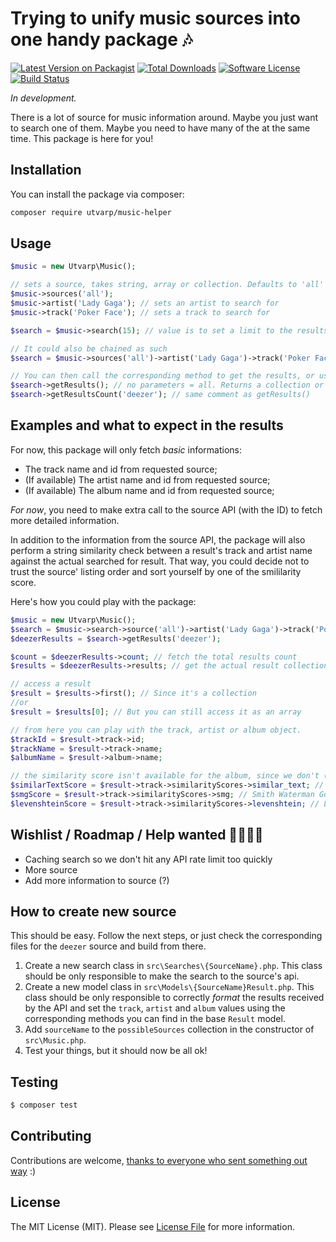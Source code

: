 # Trying to unify music sources into one handy package 🎶

[![Latest Version on Packagist](https://img.shields.io/packagist/v/utvarp/music-helper.svg?style=flat-square)](https://packagist.org/packages/utvarp/music-helper)
[![Total Downloads](https://img.shields.io/packagist/dt/utvarp/music-helper.svg?style=flat-square)](https://packagist.org/packages/utvarp/music-helper)
[![Software License](https://img.shields.io/badge/license-MIT-brightgreen.svg?style=flat-square)](LICENSE.md)
[![Build Status](https://img.shields.io/travis/utvarp/music-helper/master.svg?style=flat-square)](https://travis-ci.org/utvarp/music-helper)

*In development.*

There is a lot of source for music information around. Maybe you just want to search one of them. Maybe you need to have many of the at the same time. This package is here for you!

## Installation

You can install the package via composer:

```bash
composer require utvarp/music-helper
```

## Usage

```php
$music = new Utvarp\Music();

// sets a source, takes string, array or collection. Defaults to 'all' if no parameters.
$music->sources('all');
$music->artist('Lady Gaga'); // sets an artist to search for
$music->track('Poker Face'); // sets a track to search for

$search = $music->search(15); // value is to set a limit to the results. Default is 25.

// It could also be chained as such
$search = $music->sources('all')->artist('Lady Gaga')->track('Poker Face')->search(15);

// You can then call the corresponding method to get the results, or use $search direcly
$search->getResults(); // no parameters = all. Returns a collection or the requested value
$search->getResultsCount('deezer'); // same comment as getResults()
```

## Examples and what to expect in the results

For now, this package will only fetch _basic_ informations:

- The track name and id from requested source; 
- (If available) The artist name and id from requested source;
- (If available) The album name and id from requested source;

_For now_, you need to make extra call to the source API (with the ID) to fetch more detailed information.

In addition to the information from the source API, the package will also perform a string similarity check between a result's track and artist name against the actual searched for result. That way, you could decide not to trust the source' listing order and sort yourself by one of the smililarity score.

Here's how you could play with the package:

```php
$music = new Utvarp\Music();
$search = $music->search->source('all')->artist('Lady Gaga')->track('Poker Face')->search(15);
$deezerResults = $search->getResults('deezer');

$count = $deezerResults->count; // fetch the total results count
$results = $deezerResults->results; // get the actual result collection

// access a result
$result = $results->first(); // Since it's a collection
//or
$result = $results[0]; // But you can still access it as an array

// from here you can play with the track, artist or album object.
$trackId = $result->track->id;
$trackName = $result->track->name;
$albumName = $result->album->name;

// the similarity score isn't available for the album, since we don't (yet?) search by album
$similarTextScore = $result->track->similarityScores->similar_text; // maximum score of 100.0
$smgScore = $result->track->similarityScores->smg; // Smith Waterman Gotoh score, maximum of 1.0
$levenshteinScore = $result->track->similarityScores->levenshtein; // Levenshtein score, maximum of 1

```

## Wishlist / Roadmap / Help wanted 👷🚧👷‍♀️

- Caching search so we don't hit any API rate limit too quickly
- More source
- Add more information to source (?)

## How to create new source

This should be easy. Follow the next steps, or just check the corresponding files for the `deezer` source and build from there.

1. Create a new search class in `src\Searches\{SourceName}.php`. This class should be only responsible to make the search to the source's api.
2. Create a new model class in `src\Models\{SourceName}Result.php`. This class should be only responsible to correctly _format_ the results received by the API  and set the `track`, `artist` and `album` values using the corresponding methods you can find in the base `Result` model.
3. Add `sourceName` to the `possibleSources` collection in the constructor of `src\Music.php`.
4. Test your things, but it should now be all ok!

## Testing

```bash
$ composer test
```

## Contributing

Contributions are welcome, [thanks to everyone who sent something out way](https://github.com/utvarp/music-helper/graphs/contributors) :)

## License

The MIT License (MIT). Please see [License File](LICENSE.md) for more information.
